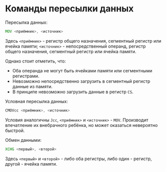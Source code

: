 # Команды пересылки данных

Пересылка данных:

```asm
MOV <приёмник>, <источник>
```

Здесь `<приёмник>` - регистр общего назначения, сегментный регистр или ячейка
памяти; `<источник>` - непосредственный операнд, регистр общего назначения,
сегментный регистр или ячейка памяти.

Однако стоит отметить, что:

- Оба операнда не могут быть ячейками памяти или сегментными регистрами.
- Невозможно непосредственно загрузить в сегментный регистр данные из памяти.
- В принципе невозможно загрузить данные в регистр `CS`.

Условная пересылка данных:

```asm
CMOVcc <приёмник>, <источник>
```

Условия аналогичны `Jcc`, `<приёмник>` и `<источник>` - `MOV`. Производит
впечатление их внебрачного ребёнка, но может оказаться невероятно быстрой.

Обмен данными:

```asm
XCHG <первый>, <второй>
```

Здесь `<первый>` и `<второй>` - либо оба регистры, либо один - регистр,
другой - ячейка памяти.
